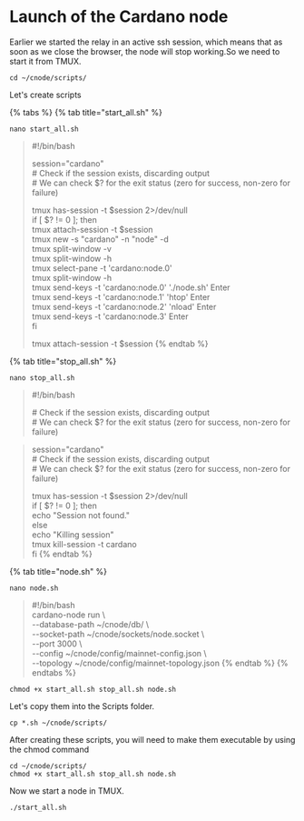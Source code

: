 # Launch of the Cardano node

Earlier we started the relay in an active ssh session, which means that as soon as we close the browser, the node will stop working.So we need to start it from TMUX.

```text
cd ~/cnode/scripts/
```

Let's create scripts

{% tabs %}
{% tab title="start\_all.sh" %}
```text
nano start_all.sh
```

> \#!/bin/bash
>
> session="cardano"  
> \# Check if the session exists, discarding output  
> \# We can check $? for the exit status \(zero for success, non-zero for failure\)
>
> tmux has-session -t $session 2&gt;/dev/null  
> if \[ $? != 0 \]; then  
>  tmux attach-session -t $session  
>  tmux new -s "cardano" -n "node" -d  
>  tmux split-window -v  
>  tmux split-window -h  
>  tmux select-pane -t 'cardano:node.0'  
>  tmux split-window -h  
>  tmux send-keys -t 'cardano:node.0' './node.sh' Enter  
>  tmux send-keys -t 'cardano:node.1' 'htop' Enter  
>  tmux send-keys -t 'cardano:node.2' 'nload' Enter  
>  tmux send-keys -t 'cardano:node.3' Enter  
> fi  
>   
> tmux attach-session -t $session
{% endtab %}

{% tab title="stop\_all.sh" %}
```text
nano stop_all.sh
```

> \#!/bin/bash
>
> \# Check if the session exists, discarding output  
> \# We can check $? for the exit status \(zero for success, non-zero for failure\)

> session="cardano"  
> \# Check if the session exists, discarding output  
> \# We can check $? for the exit status \(zero for success, non-zero for failure\)  
>   
> tmux has-session -t $session 2&gt;/dev/null  
> if \[ $? != 0 \]; then  
>         echo "Session not found."  
> else  
>         echo "Killing session"  
>         tmux kill-session -t cardano  
> fi
{% endtab %}

{% tab title="node.sh" %}
```text
nano node.sh
```

> \#!/bin/bash  
> cardano-node run \  
>   --database-path  ~/cnode/db/ \  
>   --socket-path ~/cnode/sockets/node.socket \  
>   --port 3000 \  
>   --config ~/cnode/config/mainnet-config.json \  
>   --topology ~/cnode/config/mainnet-topology.json
{% endtab %}
{% endtabs %}

```text
chmod +x start_all.sh stop_all.sh node.sh
```

Let's copy them into the Scripts folder.

```text
cp *.sh ~/cnode/scripts/
```

After creating these scripts, you will need to make them executable by using the chmod command

```text
cd ~/cnode/scripts/
chmod +x start_all.sh stop_all.sh node.sh
```

Now we start a node in TMUX.

```text
./start_all.sh
```


